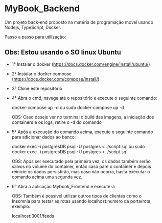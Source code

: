 # MyBook_Backend

Um projeto back-end proposto na matéria de programação movel usando Nodejs, TypeScript, Docker.

Passo a passo para utilização:

Obs: Estou usando o SO linux Ubuntu
---

- 1° Instalar o docker (<https://docs.docker.com/engine/install/ubuntu/>)
- 2° Instalar o docker compose (<https://docs.docker.com/compose/install/>)
- 3° Clone este repositório
- 4° Abra o cmd, navege até o repositório e execute o seguinte comando:

  docker-compose up -d 
  ou
  sudo docker-compose up -d
 
  OBS: Caso deseje ver no terminal o build das imagens, a iniciação dos containers e os logs, retire o -d do comando
  
- 5° Após a execução do comando acima, execute o seguinte comando para adicionar dados ao banco:

  docker exec -i postgresDB psql -U postgres < ./script.sql 
  ou 
  sudo docker exec -i postgresDB psql -U postgres < ./script.sql
  
  OBS: Após ser executado pela primeira vez, os dados também serão salvos no volume do container, então caso pare o container e depois reinicie os dados persistirão, mas caso não ocorra, basta executar o comando acima uma segunda vez.
  
- 6° Abra a aplicação Mybook_Frontend e execute-a

  OBS: Também é possível utilizar outros tipos de clientes como o Insomnia para testar as rotas usando localhost:numero da porta/rota, exemplo:

    localhost:3001/feeds
